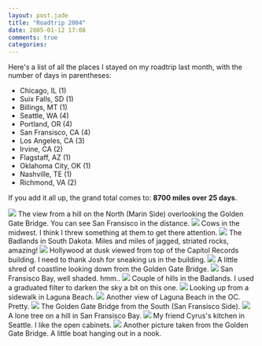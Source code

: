 ```yaml
---
layout: post.jade
title: "Roadtrip 2004"
date: 2005-01-12 17:08
comments: true
categories:
---
```

Here's a list of all the places I stayed on my roadtrip last month, with the number of days in parentheses:

*   Chicago, IL (1)
*   Suix Falls, SD (1)
*   Billings, MT (1)
*   Seattle, WA (4)
*   Portland, OR (4)
*   San Fransisco, CA (4)
*   Los Angeles, CA (3)
*   Irvine, CA (2)
*   Flagstaff, AZ (1)
*   Oklahoma City, OK (1)
*   Nashville, TE (1)
*   Richmond, VA (2)

If you add it all up, the grand total comes to: **8700 miles over 25 days**.

<img src="/media/posts/roadtrip-2004/trip01.jpg" class="scale" />
The view from a hill on the North (Marin Side) overlooking the Golden Gate Bridge. You can see San Fransisco in the distance.

<img src="/media/posts/roadtrip-2004/trip03.jpg" class="scale" />
Cows in the midwest. I think I threw something at them to get there attention.

<img src="/media/posts/roadtrip-2004/trip05.jpg" class="scale" />
The Badlands in South Dakota. Miles and miles of jagged, striated rocks, amazing!

<img src="/media/posts/roadtrip-2004/trip06.jpg" class="scale" />
Hollywood at dusk viewed from top of the Capitol Records building. I need to thank Josh for sneaking us in the building.

<img src="/media/posts/roadtrip-2004/trip08.jpg" class="scale" />
A little shred of coastline looking down from the Golden Gate Bridge.

<img src="/media/posts/roadtrip-2004/trip10.jpg" class="scale" />
San Fransisco Bay, well shaded. hmm..

<img src="/media/posts/roadtrip-2004/trip12.jpg" class="scale" />
Couple of hills in the Badlands. I used a graduated filter to darken the sky a bit on this one.

<img src="/media/posts/roadtrip-2004/trip02.jpg" class="scale" />
Looking up from a sidewalk in Laguna Beach.

<img src="/media/posts/roadtrip-2004/trip04.jpg" class="scale" />
Another view of Laguna Beach in the OC. Pretty.

<img src="/media/posts/roadtrip-2004/trip07.jpg" class="scale" />
The Golden Gate Bridge from the South (San Fransisco Side).

<img src="/media/posts/roadtrip-2004/trip09.jpg" class="scale" />
A lone tree on a hill in San Fransisco Bay.

<img src="/media/posts/roadtrip-2004/trip11.jpg" class="scale" />
My friend Cyrus's kitchen in Seattle. I like the open cabinets.

<img src="/media/posts/roadtrip-2004/trip13.jpg" class="scale" />
Another picture taken from the Golden Gate Bridge. A little boat hanging out in a nook.
